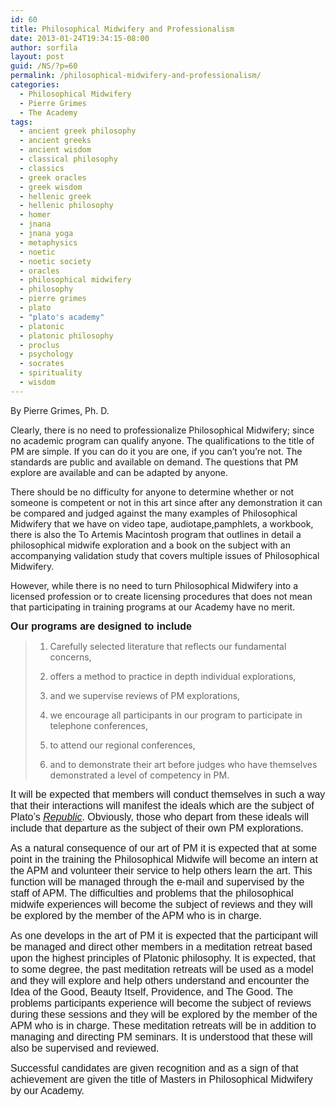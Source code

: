 ```yaml
---
id: 60
title: Philosophical Midwifery and Professionalism
date: 2013-01-24T19:34:15-08:00
author: sorfila
layout: post
guid: /NS/?p=60
permalink: /philosophical-midwifery-and-professionalism/
categories:
  - Philosophical Midwifery
  - Pierre Grimes
  - The Academy
tags:
  - ancient greek philosophy
  - ancient greeks
  - ancient wisdom
  - classical philosophy
  - classics
  - greek oracles
  - greek wisdom
  - hellenic greek
  - hellenic philosophy
  - homer
  - jnana
  - jnana yoga
  - metaphysics
  - noetic
  - noetic society
  - oracles
  - philosophical midwifery
  - philosophy
  - pierre grimes
  - plato
  - "plato's academy"
  - platonic
  - platonic philosophy
  - proclus
  - psychology
  - socrates
  - spirituality
  - wisdom
---
```

By Pierre Grimes, Ph. D.

Clearly, there is no need to professionalize Philosophical Midwifery; since no academic program can qualify anyone. The qualifications to the title of PM are simple. If you can do it you are one, if you can’t you’re not. The standards are public and available on demand. The questions that PM explore are available and can be adapted by anyone.

There should be no difficulty for anyone to determine whether or not someone is competent or not in this art since after any demonstration it can be compared and judged against the many examples of Philosophical Midwifery that we have on video tape, audiotape,pamphlets, a workbook, there is also the To Artemis Macintosh program that outlines in detail a philosophical midwife exploration and a book on the subject with an accompanying validation study that covers multiple issues of Philosophical Midwifery.

However, while there is no need to turn Philosophical Midwifery into a licensed profession or to create licensing procedures that does not mean that participating in training programs at our Academy have no merit.

<span style="font-family: Arial; font-size: medium;"><b>Our programs are designed to include </b></span>

> 1. Carefully selected literature that reflects our fundamental concerns,
>
> 2. offers a method to practice in depth individual explorations,
>
> 3. and we supervise reviews of PM explorations,
>
> 4. we encourage all participants in our program to participate in telephone conferences,
>
> 5. to attend our regional conferences,
>
> 6. and to demonstrate their art before judges who have themselves demonstrated a level of competency in PM.

<span style="font-family: Arial; font-size: medium;">It will be expected that members will conduct themselves in such a way that their interactions will manifest the ideals which are the subject of Plato’s <span style="text-decoration: underline;"><i>Republic</i></span>. Obviously, those who depart from these ideals will include that departure as the subject of their own PM explorations. </span>

<span style="font-family: Arial; font-size: medium;">As a natural consequence of our art of PM it is expected that at some point in the training the Philosophical Midwife will become an intern at the APM and volunteer their service to help others learn the art. This function will be managed through the e-mail and supervised by the staff of APM. The difficulties and problems that the philosophical midwife experiences will become the subject of reviews and they will be explored by the member of the APM who is in charge. </span>

<span style="font-family: Arial; font-size: medium;">As one develops in the art of PM it is expected that the participant will be managed and direct other members in a meditation retreat based upon the highest principles of Platonic philosophy. It is expected, that to some degree, the past meditation retreats will be used as a model and they will explore and help others understand and encounter the Idea of the Good, Beauty Itself, Providence, and The Good. The problems participants experience will become the subject of reviews during these sessions and they will be explored by the member of the APM who is in charge. These meditation retreats will be in addition to managing and directing PM seminars. It is understood that these will also be supervised and reviewed.</span>

<span style="font-family: Arial; font-size: medium;">Successful candidates are given recognition and as a sign of that achievement are given the title of Masters in Philosophical Midwifery by our Academy.</span>
